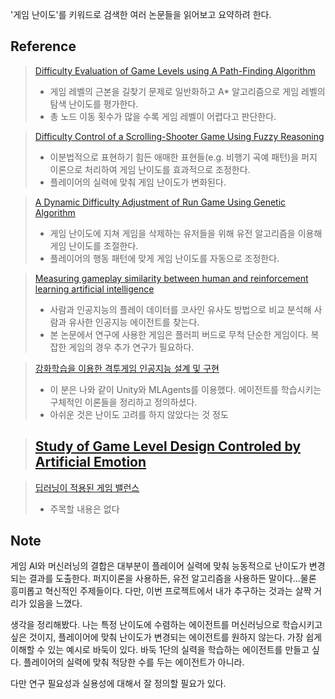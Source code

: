 '게임 난이도'를 키워드로 검색한 여러 논문들을 읽어보고 요약하려 한다.

Reference
---
> [Difficulty Evaluation of Game Levels using A Path-Finding Algorithm](https://scienceon.kisti.re.kr/srch/selectPORSrchArticle.do?cn=JAKO201526650060988)
> - 게임 레벨의 근본을 길찾기 문제로 일반화하고 A* 알고리즘으로 게임 레벨의 탐색 난이도를 평가한다. 
> - 총 노드 이동 횟수가 많을 수록 게임 레벨이 어렵다고 판단한다.

> [Difficulty Control of a Scrolling-Shooter Game Using Fuzzy Reasoning](https://scienceon.kisti.re.kr/srch/selectPORSrchArticle.do?cn=JAKO201728642463042)
> - 이분법적으로 표현하기 힘든 애매한 표현들(e.g. 비행기 곡예 패턴)을 퍼지 이론으로 처리하여 게임 난이도를 효과적으로 조정한다.
> - 플레이어의 실력에 맞춰 게임 난이도가 변화된다.

> [A Dynamic Difficulty Adjustment of Run Game Using Genetic Algorithm](https://scienceon.kisti.re.kr/srch/selectPORSrchArticle.do?cn=DIKO0014727896)
> - 게임 난이도에 지쳐 게임을 삭제하는 유저들을 위해 유전 알고리즘을 이용해 게임 난이도를 조절한다.
> - 플레이어의 행동 패턴에 맞게 게임 난이도를 자동으로 조정한다.

> [Measuring gameplay similarity between human and reinforcement learning artificial intelligence](https://scienceon.kisti.re.kr/srch/selectPORSrchArticle.do?cn=JAKO202007650437095)
>- 사람과 인공지능의 플레이 데이터를 코사인 유사도 방법으로 비교 분석해 사람과 유사한 인공지능 에이전트를 찾는다.
>- 본 논문에서 연구에 사용한 게임은 플러피 버드로 무척 단순한 게임이다. 복잡한 게임의 경우 추가 연구가 필요하다.

> [강화학습을 이용한 격투게임 인공지능 설계 및 구현](http://www.riss.kr/search/detail/DetailView.do?p_mat_type=be54d9b8bc7cdb09&control_no=82fe3c00bea205d9ffe0bdc3ef48d419&outLink=K)
> - 이 분은 나와 같이 Unity와 MLAgents를 이용했다. 에이전트를 학습시키는 구체적인 이론들을 정리하고 정의하셨다.
> - 아쉬운 것은 난이도 고려를 하지 않았다는 것 정도

> [Study of Game Level Design Controled by Artificial Emotion](https://www.koreascience.or.kr/article/CFKO201129149563247.pdf)
> - 

> [딥러닝이 적용된 게임 밸런스](https://misterio.tistory.com/entry/%EB%94%A5%EB%9F%AC%EB%8B%9D%EC%9D%B4-%EC%A0%81%EC%9A%A9%EB%90%9C-%EA%B2%8C%EC%9E%84-%EB%B0%B8%EB%9F%B0%EC%8A%A4)
> - 주목할 내용은 없다

Note
---
게임 AI와 머신러닝의 결합은 대부분이 플레이어 실력에 맞춰 능동적으로 난이도가 변경되는 결과를 도출한다. 퍼지이론을 사용하든, 유전 알고리즘을 사용하든 말이다...물론 흥미롭고 혁신적인 주제들이다. 다만, 이번 프로젝트에서 내가 추구하는 것과는 살짝 거리가 있음을 느꼈다.   

생각을 정리해봤다. 나는 특정 난이도에 수렴하는 에이전트를 머신러닝으로 학습시키고 싶은 것이지, 플레이어에 맞춰 난이도가 변경되는 에이전트를 원하지 않는다. 가장 쉽게 이해할 수 있는 예시로 바둑이 있다. 바둑 1단의 실력을 학습하는 에이전트를 만들고 싶다. 플레이어의 실력에 맞춰 적당한 수를 두는 에이전트가 아니라.   

다만 연구 필요성과 실용성에 대해서 잘 정의할 필요가 있다.
